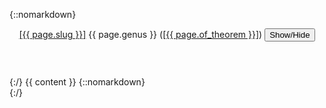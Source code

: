 {::nomarkdown}
<section id="{{ page.slug }}">
  <div class="collapsible">
    <header class="inline">
      <a class="slug" href="{{ page.url | relative_url }}">[{{ page.slug }}]</a>
      <span class='genus'>{{ page.genus }}</span>
      (<a class="slug" href="{% link _nodes/{{ page.of_theorem }}.md %}">[{{ page.of_theorem }}]</a>)
      <button type="button" class="collapsible-button">Show/Hide</button>
    </header>
    <div class="collapsible-content"
    style="display: {% if collapsible_proof_open %}block{% else %}none{% endif %};">
{:/}
{{ content }}
{::nomarkdown}
    </div>
  </div>
</section>
{:/}
